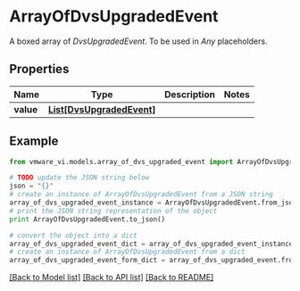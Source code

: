# ArrayOfDvsUpgradedEvent

A boxed array of *DvsUpgradedEvent*. To be used in *Any* placeholders. 

## Properties
Name | Type | Description | Notes
------------ | ------------- | ------------- | -------------
**value** | [**List[DvsUpgradedEvent]**](DvsUpgradedEvent.md) |  | 

## Example

```python
from vmware_vi.models.array_of_dvs_upgraded_event import ArrayOfDvsUpgradedEvent

# TODO update the JSON string below
json = "{}"
# create an instance of ArrayOfDvsUpgradedEvent from a JSON string
array_of_dvs_upgraded_event_instance = ArrayOfDvsUpgradedEvent.from_json(json)
# print the JSON string representation of the object
print ArrayOfDvsUpgradedEvent.to_json()

# convert the object into a dict
array_of_dvs_upgraded_event_dict = array_of_dvs_upgraded_event_instance.to_dict()
# create an instance of ArrayOfDvsUpgradedEvent from a dict
array_of_dvs_upgraded_event_form_dict = array_of_dvs_upgraded_event.from_dict(array_of_dvs_upgraded_event_dict)
```
[[Back to Model list]](../README.md#documentation-for-models) [[Back to API list]](../README.md#documentation-for-api-endpoints) [[Back to README]](../README.md)


